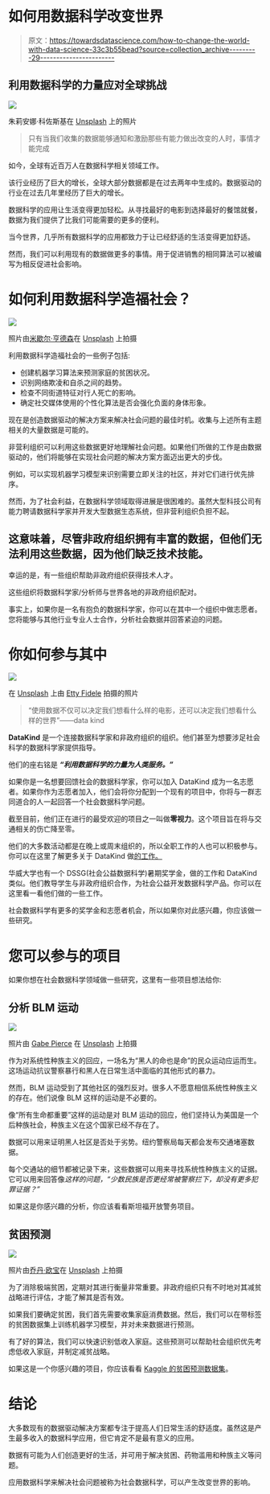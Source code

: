 # 如何用数据科学改变世界

> 原文：<https://towardsdatascience.com/how-to-change-the-world-with-data-science-33c3b55bead?source=collection_archive---------29----------------------->

## 利用数据科学的力量应对全球挑战

![](img/9f2aee380631240d0dd39a357d200fea.png)

朱莉安娜·科佐斯基在 [Unsplash](https://unsplash.com/s/photos/world?utm_source=unsplash&utm_medium=referral&utm_content=creditCopyText) 上的照片

> 只有当我们收集的数据能够通知和激励那些有能力做出改变的人时，事情才能完成

如今，全球有近百万人在数据科学相关领域工作。

该行业经历了巨大的增长，全球大部分数据都是在过去两年中生成的。数据驱动的行业在过去几年里经历了巨大的增长。

数据科学的应用让生活变得更加轻松。从寻找最好的电影到选择最好的餐馆就餐，数据为我们提供了比我们可能需要的更多的便利。

当今世界，几乎所有数据科学的应用都致力于让已经舒适的生活变得更加舒适。

然而，我们可以利用现有的数据做更多的事情。用于促进销售的相同算法可以被编写为相反促进社会影响。

# 如何利用数据科学造福社会？

![](img/4f2c53ad9e089b9b564825d96847168c.png)

照片由[米歇尔·亨德森](https://unsplash.com/@micheile?utm_source=unsplash&utm_medium=referral&utm_content=creditCopyText)在 [Unsplash](https://unsplash.com/s/photos/equality?utm_source=unsplash&utm_medium=referral&utm_content=creditCopyText) 上拍摄

利用数据科学造福社会的一些例子包括:

*   创建机器学习算法来预测家庭的贫困状况。
*   识别网络欺凌和自杀之间的趋势。
*   检查不同街道特征对行人死亡的影响。
*   确定社交媒体使用的个性化算法是否会强化负面的身体形象。

现在是创造数据驱动的解决方案来解决社会问题的最佳时机。收集与上述所有主题相关的大量数据是可能的。

非营利组织可以利用这些数据更好地理解社会问题。如果他们所做的工作是由数据驱动的，他们将能够在实现社会问题的解决方案方面迈出更大的步伐。

例如，可以实现机器学习模型来识别需要立即关注的社区，并对它们进行优先排序。

然而，为了社会利益，在数据科学领域取得进展是很困难的。虽然大型科技公司有能力聘请数据科学家并开发大型数据生态系统，但非营利组织负担不起。

## 这意味着，尽管非政府组织拥有丰富的数据，但他们无法利用这些数据，因为他们缺乏技术技能。

幸运的是，有一些组织帮助非政府组织获得技术人才。

这些组织将数据科学家/分析师与世界各地的非政府组织配对。

事实上，如果你是一名有抱负的数据科学家，你可以在其中一个组织中做志愿者。您将能够与其他行业专业人士合作，分析社会数据并回答紧迫的问题。

# 你如何参与其中

![](img/d1cf9eb37a2ba3062b02e3e69a973464.png)

在 [Unsplash](https://unsplash.com/s/photos/you?utm_source=unsplash&utm_medium=referral&utm_content=creditCopyText) 上由 [Etty Fidele](https://unsplash.com/@fideletty?utm_source=unsplash&utm_medium=referral&utm_content=creditCopyText) 拍摄的照片

> “使用数据不仅可以决定我们想看什么样的电影，还可以决定我们想看什么样的世界”——data kind

**DataKind** 是一个连接数据科学家和非政府组织的组织。他们甚至为想要涉足社会科学的数据科学家提供指导。

他们的座右铭是 ***“利用数据科学的力量为人类服务。”***

如果你是一名想要回馈社会的数据科学家，你可以加入 DataKind 成为一名志愿者。如果你作为志愿者加入，他们会将你分配到一个现有的项目中，你将与一群志同道合的人一起回答一个社会数据科学问题。

截至目前，他们正在进行的最受欢迎的项目之一叫做**零视力**。这个项目旨在将与交通相关的伤亡降至零。

他们的大多数活动都是在晚上或周末组织的，所以全职工作的人也可以积极参与。你可以在这里了解更多关于 DataKind 做[的工作。](https://www.datakind.org/about)

华威大学也有一个 DSSG(社会公益数据科学)暑期奖学金，做的工作和 DataKind 类似。他们教导学生与非政府组织合作，为社会公益开发数据科学产品。你可以在这里看一看他们做的一些工作。

社会数据科学有更多的奖学金和志愿者机会，所以如果你对此感兴趣，你应该做一些研究。

# 您可以参与的项目

如果你想在社会数据科学领域做一些研究，这里有一些项目想法给你:

## 分析 BLM 运动

![](img/89e8387ae1f7d9887db33459f0d0f048.png)

照片由 [Gabe Pierce](https://unsplash.com/@gaberce?utm_source=unsplash&utm_medium=referral&utm_content=creditCopyText) 在 [Unsplash](https://unsplash.com/s/photos/blm?utm_source=unsplash&utm_medium=referral&utm_content=creditCopyText) 上拍摄

作为对系统性种族主义的回应，一场名为“黑人的命也是命”的民众运动应运而生。这场运动抗议警察暴行和黑人在日常生活中面临的其他形式的暴力。

然而，BLM 运动受到了其他社区的强烈反对。很多人不愿意相信系统性种族主义的存在。他们说像 BLM 这样的运动是不必要的。

像“所有生命都重要”这样的运动是对 BLM 运动的回应，他们坚持认为美国是一个后种族社会，种族主义在这个国家已经不存在了。

数据可以用来证明黑人社区是否处于劣势。纽约警察局每天都会发布交通堵塞数据。

每个交通站的细节都被记录下来，这些数据可以用来寻找系统性种族主义的证据。它可以用来回答像*这样的问题，“少数民族是否更经常被警察拦下，却没有更多犯罪证据？”*

如果这是你感兴趣的分析，你应该看看斯坦福开放警务项目。

## 贫困预测

![](img/847cc936e315894265a94f73a7a9370d.png)

照片由[乔丹·欧宝](https://unsplash.com/@opeleye?utm_source=unsplash&utm_medium=referral&utm_content=creditCopyText)在 [Unsplash](https://unsplash.com/s/photos/poverty?utm_source=unsplash&utm_medium=referral&utm_content=creditCopyText) 上拍摄

为了消除极端贫困，定期对其进行衡量非常重要。非政府组织只有不时地对其减贫战略进行评估，才能了解其是否有效。

如果我们要确定贫困，我们首先需要收集家庭消费数据。然后，我们可以在带标签的贫困数据集上训练机器学习模型，并对未来数据进行预测。

有了好的算法，我们可以快速识别低收入家庭。这些预测可以帮助社会组织优先考虑低收入家庭，并制定减贫战略。

如果这是一个你感兴趣的项目，你应该看看 [Kaggle 的贫困预测数据集](https://www.kaggle.com/c/costa-rican-household-poverty-prediction)。

# 结论

大多数现有的数据驱动解决方案都专注于提高人们日常生活的舒适度。虽然这是产生最多收入的数据科学应用，但它肯定不是最有意义的应用。

数据有可能为人们创造更好的生活，并可用于解决贫困、药物滥用和种族主义等问题。

应用数据科学来解决社会问题被称为社会数据科学，可以产生改变世界的影响。